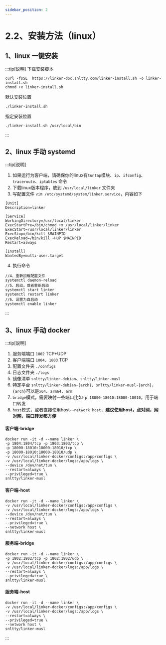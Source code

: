 ```yaml
---
sidebar_position: 2
---
```


# 2.2、安装方法（linux）

## 1、linux 一键安装
:::tip[说明]
下载安装脚本 
```
curl -fsSL  https://linker-doc.snltty.com/linker-install.sh -o linker-install.sh
chmod +x linker-install.sh
```
默认安装位置 
```
./linker-install.sh
```
指定安装位置 
```
./linker-install.sh /usr/local/bin
```
:::


## 2、linux 手动 systemd

:::tip[说明]
1. 如果运行为客户端，请确保你的linux有`tuntap`模块、`ip`、`ifconfig`、`traceroute`、`iptables` 命令
2. 下载linux版本程序，放到 `/usr/local/linker` 文件夹
3. 写配置文件 `vim /etc/systemd/system/linker.service`，内容如下
```
[Unit]
Description=linker

[Service]
WorkingDirectory=/usr/local/linker
ExecStartPre=/bin/chmod +x /usr/local/linker/linker
ExecStart=/usr/local/linker/linker
ExecStop=/bin/kill $MAINPID
ExecReload=/bin/kill -HUP $MAINPID
Restart=always

[Install]
WantedBy=multi-user.target
```
4. 执行命令
```
//4、重新加载配置文件
systemctl daemon-reload
//5、启动，或者重新启动
systemctl start linker
systemctl restart linker
//6、设置为自启动
systemctl enable linker
```
:::

## 3、linux 手动 docker

:::tip[说明]

1. 服务端端口 `1802` TCP+UDP
2. 客户端端口 `1804`、`1803` TCP
3. 配置文件夹 `./configs`
4. 日志文件夹 `./logs`
5. 镜像清单 `snltty/linker-debian`、`snltty/linker-musl`
6. 特定平台 `snltty/linker-debian-{arch}`、`snltty/linker-musl-{arch}`，`{arch}`可以是`x64`、`arm64`、`arm`
7. `bridge`模式，需要映射一些端口比如`-p 18000-18010:18000-18010`，用于端口转发
8. `host`模式，或者直接使用host`--network host`，**建议使用host，点对网，网对网，端口转发都方便**

#### 客户端-bridge
```
docker run -it -d --name linker \
-p 1804:1804/tcp -p 1803:1803/tcp \
-p 18000-18010:18000-18010/tcp \
-p 18000-18010:18000-18010/udp \
-v /usr/local/linker-docker/configs:/app/configs \
-v /usr/local/linker-docker/logs:/app/logs \
--device /dev/net/tun \
--restart=always \
--privileged=true \
snltty/linker-musl
```
#### 客户端-host
```
docker run -it -d --name linker \
-v /usr/local/linker-docker/configs:/app/configs \
-v /usr/local/linker-docker/logs:/app/logs \
--device /dev/net/tun \
--restart=always \
--privileged=true \
--network host \
snltty/linker-musl
```

#### 服务端-bridge
```
docker run -it -d --name linker \
-p 1802:1802/tcp -p 1802:1802/udp \
-v /usr/local/linker-docker/configs:/app/configs \
-v /usr/local/linker-docker/logs:/app/logs \
--restart=always \
--privileged=true \
snltty/linker-musl
```

#### 服务端-host
```
docker run -it -d --name linker \
-v /usr/local/linker-docker/configs:/app/configs \
-v /usr/local/linker-docker/logs:/app/logs \
--restart=always \
--privileged=true \
--network host \
snltty/linker-musl
```
:::
